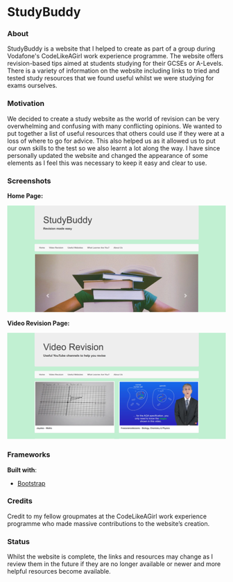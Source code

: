 # StudyBuddy
### About
StudyBuddy is a website that I helped to create as part of a group during Vodafone's CodeLikeAGirl work experience programme. The website offers revision-based tips aimed at students studying for their GCSEs or A-Levels. There is a variety of information on the website including links to tried and tested study resources that we found useful whilst we were studying for exams ourselves.

### Motivation
We decided to create a study website as the world of revision can be very overwhelming and confusing with many conflicting opinions. We wanted to put together a list of useful resources that others could use if they were at a loss of where to go for advice. This also helped us as it allowed us to put our own skills to the test so we also learnt a lot along the way. I have since personally updated the website and changed the appearance of some elements as I feel this was necessary to keep it easy and clear to use.

### Screenshots
**Home Page:**

![Home Page](screenshotHome.png)

**Video Revision Page:**

![Video Revision Page](screenshotVideo.png)

### Frameworks
**Built with**:
- [Bootstrap](https://getbootstrap.com/)

### Credits
Credit to my fellow groupmates at the CodeLikeAGirl work experience programme who made massive contributions to the website’s creation.

### Status
Whilst the website is complete, the links and resources may change as I review them in the future if they are no longer available or newer and more helpful resources become available. 




